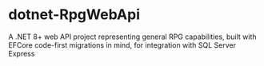 # dotnet-RpgWebApi
 A .NET 8+ web API project representing general RPG capabilities, built with EFCore code-first migrations in mind, for integration with SQL Server Express
